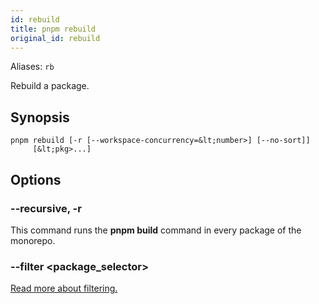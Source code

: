 ```yaml
---
id: rebuild
title: pnpm rebuild
original_id: rebuild
---
```


Aliases: `rb`

Rebuild a package.

## Synopsis

```text
pnpm rebuild [-r [--workspace-concurrency=&lt;number>] [--no-sort]]
     [&lt;pkg>...]
```

## Options

### --recursive, -r

This command runs the **pnpm build** command in every package of the monorepo.

### --filter &lt;package_selector>

[Read more about filtering.](../filtering)
